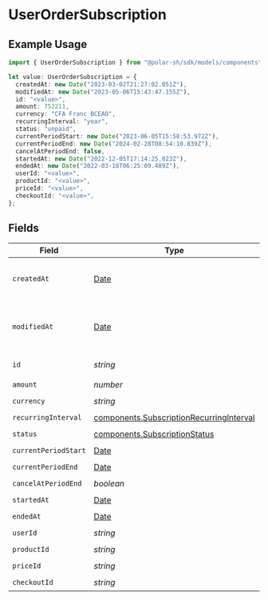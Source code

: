 # UserOrderSubscription

## Example Usage

```typescript
import { UserOrderSubscription } from "@polar-sh/sdk/models/components";

let value: UserOrderSubscription = {
  createdAt: new Date("2023-03-02T21:27:02.051Z"),
  modifiedAt: new Date("2023-05-06T15:43:47.155Z"),
  id: "<value>",
  amount: 752211,
  currency: "CFA Franc BCEAO",
  recurringInterval: "year",
  status: "unpaid",
  currentPeriodStart: new Date("2023-06-05T15:58:53.972Z"),
  currentPeriodEnd: new Date("2024-02-28T08:54:10.839Z"),
  cancelAtPeriodEnd: false,
  startedAt: new Date("2022-12-05T17:14:25.023Z"),
  endedAt: new Date("2022-03-18T06:25:09.489Z"),
  userId: "<value>",
  productId: "<value>",
  priceId: "<value>",
  checkoutId: "<value>",
};
```

## Fields

| Field                                                                                                | Type                                                                                                 | Required                                                                                             | Description                                                                                          |
| ---------------------------------------------------------------------------------------------------- | ---------------------------------------------------------------------------------------------------- | ---------------------------------------------------------------------------------------------------- | ---------------------------------------------------------------------------------------------------- |
| `createdAt`                                                                                          | [Date](https://developer.mozilla.org/en-US/docs/Web/JavaScript/Reference/Global_Objects/Date)        | :heavy_check_mark:                                                                                   | Creation timestamp of the object.                                                                    |
| `modifiedAt`                                                                                         | [Date](https://developer.mozilla.org/en-US/docs/Web/JavaScript/Reference/Global_Objects/Date)        | :heavy_check_mark:                                                                                   | Last modification timestamp of the object.                                                           |
| `id`                                                                                                 | *string*                                                                                             | :heavy_check_mark:                                                                                   | The ID of the object.                                                                                |
| `amount`                                                                                             | *number*                                                                                             | :heavy_check_mark:                                                                                   | N/A                                                                                                  |
| `currency`                                                                                           | *string*                                                                                             | :heavy_check_mark:                                                                                   | N/A                                                                                                  |
| `recurringInterval`                                                                                  | [components.SubscriptionRecurringInterval](../../models/components/subscriptionrecurringinterval.md) | :heavy_check_mark:                                                                                   | N/A                                                                                                  |
| `status`                                                                                             | [components.SubscriptionStatus](../../models/components/subscriptionstatus.md)                       | :heavy_check_mark:                                                                                   | N/A                                                                                                  |
| `currentPeriodStart`                                                                                 | [Date](https://developer.mozilla.org/en-US/docs/Web/JavaScript/Reference/Global_Objects/Date)        | :heavy_check_mark:                                                                                   | N/A                                                                                                  |
| `currentPeriodEnd`                                                                                   | [Date](https://developer.mozilla.org/en-US/docs/Web/JavaScript/Reference/Global_Objects/Date)        | :heavy_check_mark:                                                                                   | N/A                                                                                                  |
| `cancelAtPeriodEnd`                                                                                  | *boolean*                                                                                            | :heavy_check_mark:                                                                                   | N/A                                                                                                  |
| `startedAt`                                                                                          | [Date](https://developer.mozilla.org/en-US/docs/Web/JavaScript/Reference/Global_Objects/Date)        | :heavy_check_mark:                                                                                   | N/A                                                                                                  |
| `endedAt`                                                                                            | [Date](https://developer.mozilla.org/en-US/docs/Web/JavaScript/Reference/Global_Objects/Date)        | :heavy_check_mark:                                                                                   | N/A                                                                                                  |
| `userId`                                                                                             | *string*                                                                                             | :heavy_check_mark:                                                                                   | N/A                                                                                                  |
| `productId`                                                                                          | *string*                                                                                             | :heavy_check_mark:                                                                                   | N/A                                                                                                  |
| `priceId`                                                                                            | *string*                                                                                             | :heavy_check_mark:                                                                                   | N/A                                                                                                  |
| `checkoutId`                                                                                         | *string*                                                                                             | :heavy_check_mark:                                                                                   | N/A                                                                                                  |